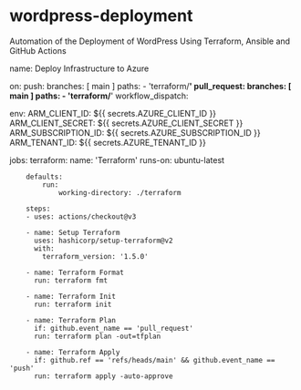 # wordpress-deployment
Automation of the Deployment of WordPress Using Terraform, Ansible and GitHub Actions

name: Deploy Infrastructure to Azure

on:
    push:
        branches: [ main ]
        paths:
            - 'terraform/**'
    pull_request:
        branches: [ main ]
        paths:
            - 'terraform/**'
    workflow_dispatch:

env:
    ARM_CLIENT_ID: ${{ secrets.AZURE_CLIENT_ID }}
    ARM_CLIENT_SECRET: ${{ secrets.AZURE_CLIENT_SECRET }}
    ARM_SUBSCRIPTION_ID: ${{ secrets.AZURE_SUBSCRIPTION_ID }}
    ARM_TENANT_ID: ${{ secrets.AZURE_TENANT_ID }}

jobs:
    terraform:
        name: 'Terraform'
        runs-on: ubuntu-latest

        defaults:
            run:
                working-directory: ./terraform

        steps:
        - uses: actions/checkout@v3

        - name: Setup Terraform
          uses: hashicorp/setup-terraform@v2
          with:
            terraform_version: '1.5.0'

        - name: Terraform Format
          run: terraform fmt 

        - name: Terraform Init
          run: terraform init

        - name: Terraform Plan
          if: github.event_name == 'pull_request'
          run: terraform plan -out=tfplan

        - name: Terraform Apply
          if: github.ref == 'refs/heads/main' && github.event_name == 'push'
          run: terraform apply -auto-approve

          